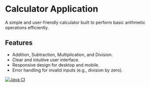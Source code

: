 # Calculator Application

A simple and user-friendly calculator built to perform basic arithmetic operations efficiently.

## Features
- Addition, Subtraction, Multiplication, and Division.
- Clear and intuitive user interface.
- Responsive design for desktop and mobile.
- Error handling for invalid inputs (e.g., division by zero).

[![Java CI](https://github.com/perdix/Testing/actions/workflows/ci.yml/badge.svg)](https://github.com/perdix/Testing/actions/workflows/ci.yml)